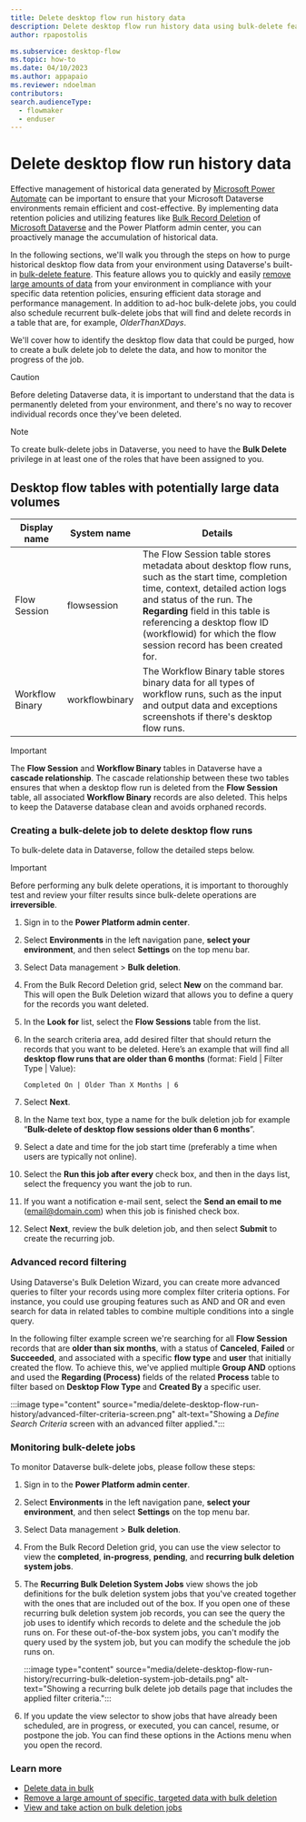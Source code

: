 ```yaml
---
title: Delete desktop flow run history data
description: Delete desktop flow run history data using bulk-delete feature of Microsoft Dataverse
author: rpapostolis

ms.subservice: desktop-flow
ms.topic: how-to
ms.date: 04/10/2023
ms.author: appapaio
ms.reviewer: ndoelman
contributors:
search.audienceType: 
  - flowmaker
  - enduser
---
```


# Delete desktop flow run history data  

Effective management of historical data generated by [Microsoft Power Automate](https://powerautomate.microsoft.com/) can be important to ensure that your Microsoft Dataverse environments remain efficient and cost-effective. By implementing data retention policies and utilizing features like [Bulk Record Deletion](/power-platform/admin/delete-bulk-records) of [Microsoft Dataverse](/power-apps/maker/data-platform/data-platform-intro) and the Power Platform admin center, you can proactively manage the accumulation of historical data.

In the following sections, we'll walk you through the steps on how to purge historical desktop flow data from your environment using Dataverse's built-in [bulk-delete feature](/power-platform/admin/delete-bulk-records). This feature allows you to quickly and easily [remove large amounts of data](/power-apps/developer/data-platform/delete-data-bulk) from your environment in compliance with your specific data retention policies, ensuring efficient data storage and performance management. In addition to ad-hoc bulk-delete jobs, you could also schedule recurrent bulk-delete jobs that will find and delete records in a table that are, for example,  *OlderThanXDays*.

We'll cover how to identify the desktop flow data that could be purged, how to create a bulk delete job to delete the data, and how to monitor the progress of the job.

> [!CAUTION]
> Before deleting Dataverse data, it is important to understand that the data is permanently deleted from your environment, and there's no way to recover individual records once they've been deleted.

> [!NOTE]
> To create bulk-delete jobs in Dataverse, you need to have the **Bulk Delete** privilege in at least one of the roles that have been assigned to you.

## Desktop flow tables with potentially large data volumes

| Display name    | System name    | Details                                                      |
| --------------- | -------------- | ------------------------------------------------------------ |
| Flow Session    | flowsession    | The Flow Session table stores metadata about desktop flow runs, such as the start time, completion time, context, detailed action logs and status of the run. The **Regarding** field in this table is referencing a desktop flow ID (workflowid) for which the flow session record has been created for. |
| Workflow Binary | workflowbinary | The Workflow Binary table stores binary data for all types of workflow runs, such as the input and output data and exceptions screenshots if there's desktop flow runs. |

> [!IMPORTANT]
> The **Flow Session** and **Workflow Binary** tables in Dataverse have a **cascade relationship**. The cascade relationship between these two tables ensures that when a desktop flow run is deleted from the **Flow Session** table, all associated **Workflow Binary** records are also deleted. This helps to keep the Dataverse database clean and avoids orphaned records.

### Creating a bulk-delete job to delete desktop flow runs

To bulk-delete data in Dataverse, follow the detailed steps below.

> [!IMPORTANT]
> Before performing any bulk delete operations, it is important to thoroughly test and review your filter results since bulk-delete operations are **irreversible**.

1. Sign in to the **Power Platform admin center**.

1. Select **Environments** in the left navigation pane, **select your environment**, and then select **Settings** on the top menu bar.

1. Select Data management > **Bulk deletion**.

1. From the Bulk Record Deletion grid, select **New** on the command bar. This will open the Bulk Deletion wizard that allows you to define a query for the records you want deleted.

1. In the **Look for** list, select the **Flow Sessions** table from the list.

1. In the search criteria area, add desired filter that should return the records that you want to be deleted. Here’s an example that will find all **desktop flow runs that are older than 6 months** (format: Field | Filter Type | Value):

   ```Completed On | Older Than X Months | 6```

1. Select **Next**.

1. In the Name text box, type a name for the bulk deletion job for example “**Bulk-delete of desktop flow sessions older than 6 months**”.

1. Select a date and time for the job start time (preferably a time when users are typically not online).

1. Select the **Run this job after every** check box, and then in the days list, select the frequency you want the job to run.

1. If you want a notification e-mail sent, select the **Send an email to me** (email@domain.com) when this job is finished check box.

1. Select **Next**, review the bulk deletion job, and then select **Submit** to create the recurring job.

### Advanced record filtering

Using Dataverse's Bulk Deletion Wizard, you can create more advanced queries to filter your records using more complex filter criteria options. For instance, you could use grouping features such as AND and OR and even search for data in related tables to combine multiple conditions into a single query.

In the following filter example screen we're searching for all **Flow Session** records that are **older than six months**, with a status of **Canceled**, **Failed** or **Succeeded**, and associated with a specific **flow type** and **user** that initially created the flow. To achieve this, we've applied multiple **Group AND** options and used the **Regarding (Process)** fields of the related **Process** table to filter based on **Desktop Flow Type** and **Created By** a specific user.

:::image type="content" source="media/delete-desktop-flow-run-history/advanced-filter-criteria-screen.png" alt-text="Showing a *Define Search Criteria* screen with an advanced filter applied.":::

### Monitoring bulk-delete jobs

To monitor Dataverse bulk-delete jobs, please follow these steps:

1. Sign in to the **Power Platform admin center**.

1. Select **Environments** in the left navigation pane, **select your environment**, and then select **Settings** on the top menu bar.

1. Select Data management > **Bulk deletion**.

1. From the Bulk Record Deletion grid, you can use the view selector to view the **completed**, **in-progress**, **pending**, and **recurring bulk deletion system jobs**.

1. The **Recurring Bulk Deletion System Jobs** view shows the job definitions for the bulk deletion system jobs that you've created together with the ones that are included out of the box. If you open one of these recurring bulk deletion system job records, you can see the query the job uses to identify which records to delete and the schedule the job runs on. For these out-of-the-box system jobs, you can't modify the query used by the system job, but you can modify the schedule the job runs on.

   :::image type="content" source="media/delete-desktop-flow-run-history/recurring-bulk-deletion-system-job-details.png" alt-text="Showing a recurring bulk delete job details page that includes the applied filter criteria.":::

1. If you update the view selector to show jobs that have already been scheduled, are in progress, or executed, you can cancel, resume, or postpone the job. You can find these options in the Actions menu when you open the record.

### Learn more

- [Delete data in bulk](/power-apps/developer/data-platform/delete-data-bulk)
- [Remove a large amount of specific, targeted data with bulk deletion](/power-platform/admin/delete-bulk-records)
- [View and take action on bulk deletion jobs](/power-platform/admin/view-take-action-bulk-deletion-jobs)
